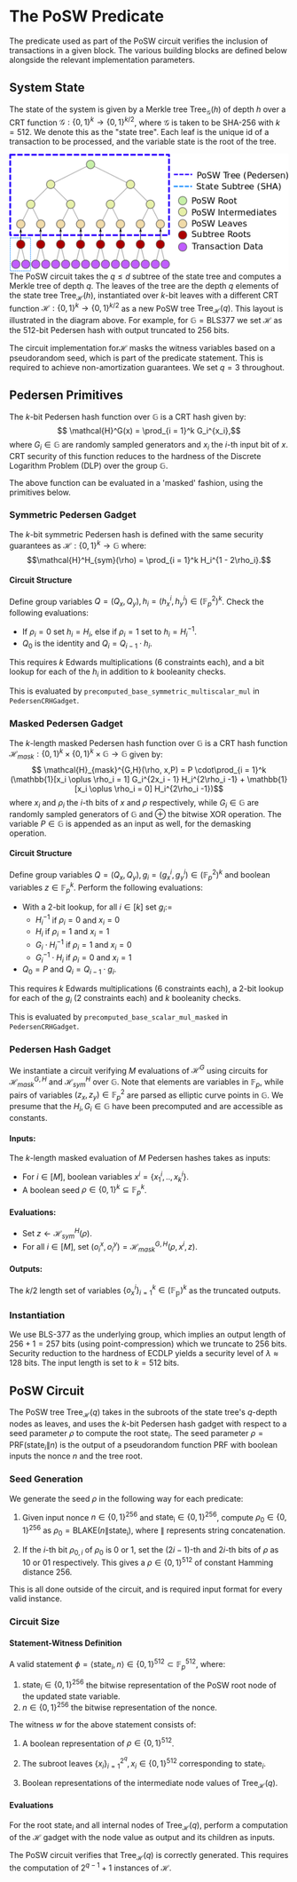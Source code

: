 # The PoSW Predicate

The predicate used as part of the PoSW circuit verifies the inclusion of transactions in a given block. The various building blocks are defined below alongside the relevant implementation parameters.

## System State

The state of the system is given by a Merkle tree $\mathsf{Tree}_\mathcal{G}(h)$ of depth $h$ over a CRT function $\mathcal{G}: \{0,1\}^{k} \rightarrow \{0,1\}^{k/2}$, where $\mathcal{G}$ is taken to be SHA-256 with $k = 512$. We denote this as the "state tree". Each leaf is the unique id of a transaction to be processed, and the variable $\mathsf{state}$ is the root of the tree.

<img align="left" src="Binary_tree.png" style="float:right"></img>

The PoSW circuit takes the $q \leq d$ subtree of the state tree and computes a Merkle tree of depth $q$. The leaves of the tree are the depth $q$ elements of the state tree $\mathsf{Tree}_\mathcal{H}(h)$, instantiated over $k$-bit leaves with a different CRT function $\mathcal{H} : \{0,1\}^{k} \rightarrow \{0,1\}^{k/2}$ as a new PoSW tree $\mathsf{Tree}_{\mathcal{H}}(q)$. This layout is illustrated in the diagram above. For example, for $\mathbb{G} = \mathsf{BLS377}$ we set $\mathcal{H}$ as the $512$-bit Pedersen hash with output truncated to $256$ bits. 

The circuit implementation for$\mathcal{H}$ masks the witness variables based on a pseudorandom seed, which is part of the predicate statement. This is required to achieve non-amortization guarantees. We set $q = 3$ throughout.

## Pedersen Primitives
The $k$-bit Pedersen hash function over $\mathbb{G}$ is a CRT hash given by: $$ \mathcal{H}^G(x) = \prod_{i = 1}^k G_i^{x_i},$$ where $G_i \in \mathbb{G}$ are randomly sampled generators and $x_i$ the $i$-th input bit of $x$. CRT security of this function reduces to the hardness of the Discrete Logarithm Problem (DLP) over the group $\mathbb{G}.$

The above function can be evaluated in a 'masked' fashion, using the primitives below.

### Symmetric Pedersen Gadget

The $k$-bit symmetric Pedersen hash is defined with the same security guarantees as $\mathcal{H}: \{0,1\}^k \rightarrow \mathbb{G}$ where: $$\mathcal{H}^H_{sym}(\rho) = \prod_{i = 1}^k H_i^{1 - 2\rho_i}.$$ 

#### Circuit Structure

Define group variables $Q = (Q_x, Q_y), h_i = (h^i_x, h^i_y) \in (\mathbb{F}_p^2)^k$. Check the following evaluations:
- If $\rho_i = 0$  set $h_i = H_i$, else if $\rho_i = 1$ set to $h_i = H_i^{-1}$.
- $Q_0$ is the identity and $Q_i = Q_{i-1} \cdot h_i$.

This requires $k$ Edwards multiplications (6 constraints each), and a bit lookup for each of the $h_i$ in addition to $k$ booleanity checks.

This is evaluated by ``precomputed_base_symmetric_multiscalar_mul`` in ``PedersenCRHGadget``.
  

### Masked Pedersen Gadget
The $k$-length masked Pedersen hash function over $\mathbb{G}$ is a CRT hash function $\mathcal{H}_{mask}: \{0,1\}^{k} \times \{0,1\}^k \times \mathbb{G} \rightarrow \mathbb{G}$ given by: $$ \mathcal{H}_{mask}^{G,H}(\rho, x,P) = P \cdot\prod_{i = 1}^k (\mathbb{1}[x_i \oplus \rho_i = 1] G_i^{2x_i - 1} H_i^{2\rho_i -1} + \mathbb{1}[x_i \oplus \rho_i = 0] H_i^{2\rho_i -1})$$ where $x_i$ and $\rho_i$ the $i$-th bits of $x$ and $\rho$ respectively, while $G_i \in \mathbb{G}$ are randomly sampled generators of $\mathbb{G}$ and $\oplus$ the bitwise XOR operation. The variable $P \in \mathbb{G}$ is appended as an input as well, for the demasking operation.

#### Circuit Structure
Define group variables $Q = (Q_x, Q_y), g_i = (g^i_x, g^i_y) \in (\mathbb{F}_p^2)^k$ and boolean variables $z \in \mathbb{F}_p^k$. Perform the following evaluations:
- With a $2$-bit lookup, for all $i \in [k]$ set $g_i :=$
 	- $H_i^{-1}$ if $\rho_i = 0$ and $x_i = 0$
 	 - $H_i$ if $\rho_i = 1$ and $x_i = 1$
 	- $G_i \cdot H_i^{-1}$ if $\rho_i = 1$ and $x_i = 0$
 	- $G_i^{-1} \cdot H_i$ if $\rho_i = 0$ and $x_i = 1$
- $Q_0 = P$ and $Q_i = Q_{i-1} \cdot g_i$.

This requires $k$ Edwards multiplications (6 constraints each), a $2$-bit lookup for each of the $g_i$ (2 constraints each) and $k$ booleanity checks.

This is evaluated by ``precomputed_base_scalar_mul_masked`` in ``PedersenCRHGadget``.

### Pedersen Hash Gadget

We instantiate a circuit verifying $M$ evaluations of $\mathcal{H}^G$ using circuits for $\mathcal{H}^{G,H}_{mask}$ and $\mathcal{H}^H_{sym}$ over $\mathbb{G}$. Note that elements are variables in $\mathbb{F}_p$, while pairs of variables $(z_x,z_y) \in \mathbb{F}_p^2$ are parsed as elliptic curve points in $\mathbb{G}.$ We presume that the $H_i, G_i \in \mathbb{G}$ have been precomputed and are accessible as constants.

#### Inputs:

The $k$-length masked evaluation of $M$ Pedersen hashes takes as inputs:
- For $i \in [ M ]$, boolean variables $x^i = \{x^i_1, .., x^i_k\}$. 
- A boolean seed $\rho \in \{0,1\}^k \subseteq \mathbb{F}^k_p$.
#### Evaluations:
- Set $z \leftarrow \mathcal{H}^H_{sym}(\rho)$.
-  For all $i \in [M]$,  set $(o^x_i, o_i^y) = \mathcal{H}^{G,H}_{mask}(\rho, x^i, z)$.

#### Outputs:
The $k/2$ length set of variables $\{o^i_x\}_{i = 1}^k \in (\mathbb{F_p})^k$ as the truncated outputs.

### Instantiation
We use BLS-377 as the underlying group, which implies an output length of $256+1 = 257$ bits (using point-compression) which we truncate to $256$ bits. Security reduction to the hardness of ECDLP yields a security level of $\lambda \approx 128$ bits. The input length is set to $k = 512$ bits. 

## PoSW Circuit 

The PoSW tree $\mathsf{Tree}_{\mathcal{H}}(q)$ takes in the subroots of the state tree's $q$-depth nodes as leaves, and uses the $k$-bit Pedersen hash gadget with respect to a seed parameter $\rho$ to compute the root $\mathsf{state}_i$. The seed parameter $\rho = \mathsf{PRF}(\mathsf{state}_i \| n)$ is the output of a pseudorandom function $\mathsf{PRF}$ with boolean inputs the nonce $n$ and the tree root.

### Seed Generation
We generate the seed $\rho$ in the following way for each predicate:

1. Given input nonce $n \in \{0,1\}^{256}$ and $\mathsf{state_i} \in \{0,1\}^{256}$, compute $\rho_0 \in \{0,1\}^{256}$ as $\rho_0 = \mathsf{BLAKE}(n \| \mathsf{state_i})$, where $\|$ represents string concatenation.

2. If the $i$-th bit $\rho_{0,i}$ of $\rho_0$ is $0$ or $1$, set the $(2i-1)$-th and $2i$-th bits of $\rho$ as $10$ or $01$ respectively. This gives a $\rho \in \{0,1\}^{512}$ of constant Hamming distance $256$.

This is all done outside of the circuit, and is required input format for every valid instance.

### Circuit Size

#### Statement-Witness Definition
A valid statement $\phi = \langle \mathsf{state}_i, n \rangle \in \{0,1\}^{512} \subset \mathbb{F}_p^{512}$, where: 

1. $\mathsf{state}_i \in \{0,1\}^{256}$ the bitwise representation of the PoSW root node of the updated state variable.
2. $n \in \{0,1\}^{256}$ the bitwise representation of the nonce.

The witness $w$ for the above statement consists of:

1. A boolean representation of $\rho \in \{0,1\}^{512}$.

2. The subroot leaves $\{x_i\}_{i = 1}^{2^q}, x_i \in \{0,1\}^{512}$ corresponding to $\mathsf{state}_i$.

3. Boolean representations of the intermediate node values of $\mathsf{Tree}_{\mathcal{H}}(q)$.

#### Evaluations

For the root $\mathsf{state}_i$ and all internal nodes of $\mathsf{Tree}_{\mathcal{H}}(q)$, perform a computation of the $\mathcal{H}$ gadget with the node value as output and its children as inputs. 

The PoSW circuit verifies that $\mathsf{Tree}_{\mathcal{H}}(q)$ is correctly generated. This requires the computation of $2^{q-1} + 1$ instances of $\mathcal{H}$.



 
